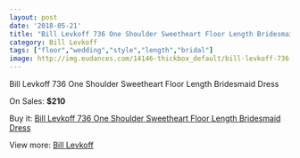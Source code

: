 ```yaml
---
layout: post
date: '2018-05-21'
title: "Bill Levkoff 736 One Shoulder Sweetheart Floor Length Bridesmaid Dress"
category: Bill Levkoff
tags: ["floor","wedding","style","length","bridal"]
image: http://img.eudances.com/14146-thickbox_default/bill-levkoff-736-one-shoulder-sweetheart-floor-length-bridesmaid-dress.jpg
---
```

Bill Levkoff 736 One Shoulder Sweetheart Floor Length Bridesmaid Dress

On Sales: **$210**
<a href="https://www.eudances.com/en/bill-levkoff/4245-bill-levkoff-736-one-shoulder-sweetheart-floor-length-bridesmaid-dress.html"><amp-img layout="responsive" width="600" height="600" src="//img.eudances.com/14146-thickbox_default/bill-levkoff-736-one-shoulder-sweetheart-floor-length-bridesmaid-dress.jpg" alt="Bill Levkoff 736 One Shoulder Sweetheart Floor Length Bridesmaid Dress 0" /></a>
<a href="https://www.eudances.com/en/bill-levkoff/4245-bill-levkoff-736-one-shoulder-sweetheart-floor-length-bridesmaid-dress.html"><amp-img layout="responsive" width="600" height="600" src="//img.eudances.com/14149-thickbox_default/bill-levkoff-736-one-shoulder-sweetheart-floor-length-bridesmaid-dress.jpg" alt="Bill Levkoff 736 One Shoulder Sweetheart Floor Length Bridesmaid Dress 1" /></a>
<a href="https://www.eudances.com/en/bill-levkoff/4245-bill-levkoff-736-one-shoulder-sweetheart-floor-length-bridesmaid-dress.html"><amp-img layout="responsive" width="600" height="600" src="//img.eudances.com/14148-thickbox_default/bill-levkoff-736-one-shoulder-sweetheart-floor-length-bridesmaid-dress.jpg" alt="Bill Levkoff 736 One Shoulder Sweetheart Floor Length Bridesmaid Dress 2" /></a>
<a href="https://www.eudances.com/en/bill-levkoff/4245-bill-levkoff-736-one-shoulder-sweetheart-floor-length-bridesmaid-dress.html"><amp-img layout="responsive" width="600" height="600" src="//img.eudances.com/14147-thickbox_default/bill-levkoff-736-one-shoulder-sweetheart-floor-length-bridesmaid-dress.jpg" alt="Bill Levkoff 736 One Shoulder Sweetheart Floor Length Bridesmaid Dress 3" /></a>

Buy it: [Bill Levkoff 736 One Shoulder Sweetheart Floor Length Bridesmaid Dress](https://www.eudances.com/en/bill-levkoff/4245-bill-levkoff-736-one-shoulder-sweetheart-floor-length-bridesmaid-dress.html "Bill Levkoff 736 One Shoulder Sweetheart Floor Length Bridesmaid Dress")

View more: [Bill Levkoff](https://www.eudances.com/en/57-bill-levkoff "Bill Levkoff")